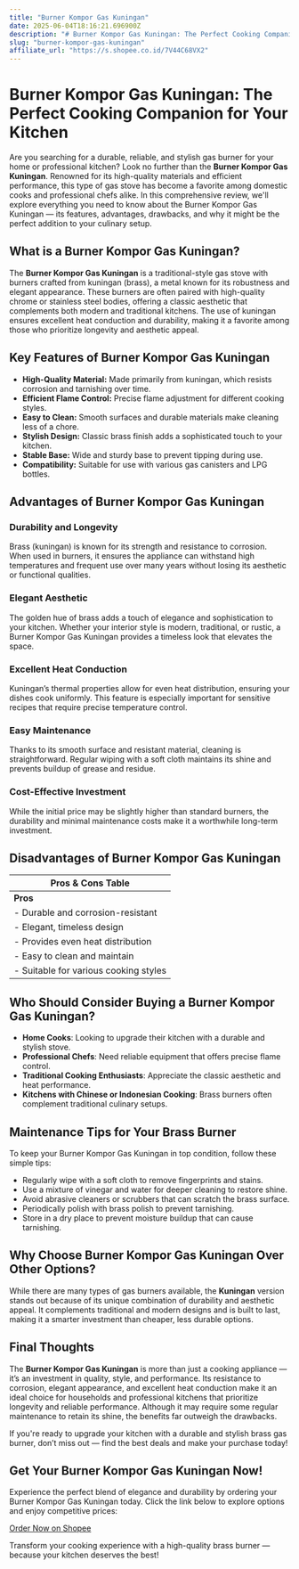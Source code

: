 ```yaml
---
title: "Burner Kompor Gas Kuningan"
date: 2025-06-04T18:16:21.696900Z
description: "# Burner Kompor Gas Kuningan: The Perfect Cooking Companion for Your Kitchen..."
slug: "burner-kompor-gas-kuningan"
affiliate_url: "https://s.shopee.co.id/7V44C68VX2"
---
```

# Burner Kompor Gas Kuningan: The Perfect Cooking Companion for Your Kitchen

Are you searching for a durable, reliable, and stylish gas burner for your home or professional kitchen? Look no further than the **Burner Kompor Gas Kuningan**. Renowned for its high-quality materials and efficient performance, this type of gas stove has become a favorite among domestic cooks and professional chefs alike. In this comprehensive review, we'll explore everything you need to know about the Burner Kompor Gas Kuningan — its features, advantages, drawbacks, and why it might be the perfect addition to your culinary setup.

## What is a Burner Kompor Gas Kuningan?

The **Burner Kompor Gas Kuningan** is a traditional-style gas stove with burners crafted from kuningan (brass), a metal known for its robustness and elegant appearance. These burners are often paired with high-quality chrome or stainless steel bodies, offering a classic aesthetic that complements both modern and traditional kitchens. The use of kuningan ensures excellent heat conduction and durability, making it a favorite among those who prioritize longevity and aesthetic appeal.

## Key Features of Burner Kompor Gas Kuningan

- **High-Quality Material:** Made primarily from kuningan, which resists corrosion and tarnishing over time.
- **Efficient Flame Control:** Precise flame adjustment for different cooking styles.
- **Easy to Clean:** Smooth surfaces and durable materials make cleaning less of a chore.
- **Stylish Design:** Classic brass finish adds a sophisticated touch to your kitchen.
- **Stable Base:** Wide and sturdy base to prevent tipping during use.
- **Compatibility:** Suitable for use with various gas canisters and LPG bottles.

## Advantages of Burner Kompor Gas Kuningan

### Durability and Longevity

Brass (kuningan) is known for its strength and resistance to corrosion. When used in burners, it ensures the appliance can withstand high temperatures and frequent use over many years without losing its aesthetic or functional qualities.

### Elegant Aesthetic

The golden hue of brass adds a touch of elegance and sophistication to your kitchen. Whether your interior style is modern, traditional, or rustic, a Burner Kompor Gas Kuningan provides a timeless look that elevates the space.

### Excellent Heat Conduction

Kuningan’s thermal properties allow for even heat distribution, ensuring your dishes cook uniformly. This feature is especially important for sensitive recipes that require precise temperature control.

### Easy Maintenance

Thanks to its smooth surface and resistant material, cleaning is straightforward. Regular wiping with a soft cloth maintains its shine and prevents buildup of grease and residue.

### Cost-Effective Investment

While the initial price may be slightly higher than standard burners, the durability and minimal maintenance costs make it a worthwhile long-term investment.

## Disadvantages of Burner Kompor Gas Kuningan

| **Pros & Cons Table** |
|-----------------------|
| **Pros**             | **Cons**                                                           |
| - Durable and corrosion-resistant | - Can be heavier than plastic or lightweight burners            |
| - Elegant, timeless design       | - Requires regular polishing to maintain shine               |
| - Provides even heat distribution | - Slightly higher cost compared to standard models             |
| - Easy to clean and maintain     | - May require more careful handling due to metal material    |
| - Suitable for various cooking styles | - Brass can develop a patina over time if not maintained     |

## Who Should Consider Buying a Burner Kompor Gas Kuningan?

- **Home Cooks**: Looking to upgrade their kitchen with a durable and stylish stove.
- **Professional Chefs**: Need reliable equipment that offers precise flame control.
- **Traditional Cooking Enthusiasts**: Appreciate the classic aesthetic and heat performance.
- **Kitchens with Chinese or Indonesian Cooking**: Brass burners often complement traditional culinary setups.

## Maintenance Tips for Your Brass Burner

To keep your Burner Kompor Gas Kuningan in top condition, follow these simple tips:

- Regularly wipe with a soft cloth to remove fingerprints and stains.
- Use a mixture of vinegar and water for deeper cleaning to restore shine.
- Avoid abrasive cleaners or scrubbers that can scratch the brass surface.
- Periodically polish with brass polish to prevent tarnishing.
- Store in a dry place to prevent moisture buildup that can cause tarnishing.

## Why Choose Burner Kompor Gas Kuningan Over Other Options?

While there are many types of gas burners available, the **Kuningan** version stands out because of its unique combination of durability and aesthetic appeal. It complements traditional and modern designs and is built to last, making it a smarter investment than cheaper, less durable options.

## Final Thoughts

The **Burner Kompor Gas Kuningan** is more than just a cooking appliance — it’s an investment in quality, style, and performance. Its resistance to corrosion, elegant appearance, and excellent heat conduction make it an ideal choice for households and professional kitchens that prioritize longevity and reliable performance. Although it may require some regular maintenance to retain its shine, the benefits far outweigh the drawbacks.

If you're ready to upgrade your kitchen with a durable and stylish brass gas burner, don’t miss out — find the best deals and make your purchase today!

## Get Your Burner Kompor Gas Kuningan Now!

Experience the perfect blend of elegance and durability by ordering your Burner Kompor Gas Kuningan today. Click the link below to explore options and enjoy competitive prices:

[Order Now on Shopee](https://s.shopee.co.id/7V44C68VX2)

Transform your cooking experience with a high-quality brass burner — because your kitchen deserves the best!